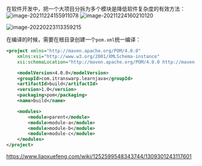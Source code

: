 在软件开发中，把一个大项目分拆为多个模块是降低软件复杂度的有效方法：![image-20211224155911078](C:\Users\QY\AppData\Roaming\Typora\typora-user-images\image-20211224155911078.png)  ![image-20211224160210120](C:\Users\QY\AppData\Roaming\Typora\typora-user-images\image-20211224160210120.png)

![image-20220223113359215](C:\Users\QY\AppData\Roaming\Typora\typora-user-images\image-20220223113359215.png)

在编译的时候，需要在根目录创建一个`pom.xml`统一编译：

```xml
<project xmlns="http://maven.apache.org/POM/4.0.0"
    xmlns:xsi="http://www.w3.org/2001/XMLSchema-instance"
    xsi:schemaLocation="http://maven.apache.org/POM/4.0.0 http://maven.apache.org/maven-v4_0_0.xsd">

    <modelVersion>4.0.0</modelVersion>
    <groupId>com.itranswarp.learnjava</groupId>
    <artifactId>build</artifactId>
    <version>1.0</version>
    <packaging>pom</packaging>
    <name>build</name>

    <modules>
        <module>parent</module>
        <module>module-a</module>
        <module>module-b</module>
        <module>module-c</module>
    </modules>
</project>
```



https://www.liaoxuefeng.com/wiki/1252599548343744/1309301243117601
